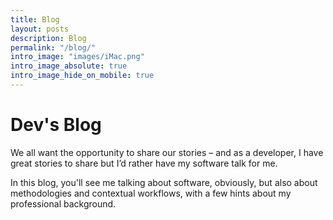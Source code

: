 ```yaml
---
title: Blog
layout: posts
description: Blog
permalink: "/blog/"
intro_image: "images/iMac.png"
intro_image_absolute: true
intro_image_hide_on_mobile: true
---
```


# Dev's Blog

We all want the opportunity to share our stories – and as a developer, I have great stories to share but I’d rather have my software talk for me.

In this blog, you'll see me talking about software, obviously, but also about methodologies and contextual workflows, with a few hints about my professional background.

